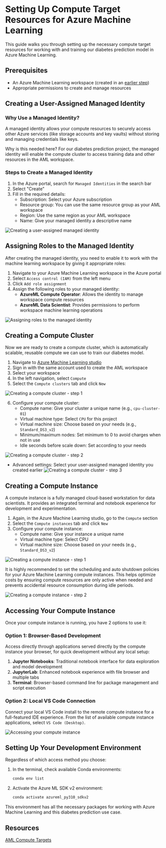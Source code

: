 # Setting Up Compute Target Resources for Azure Machine Learning

This guide walks you through setting up the necessary compute target resources for working with and training our diabetes prediction model in Azure Machine Learning.

## Prerequisites

- An Azure Machine Learning workspace (created in an [earlier step](../01-create-aml-workspace/README.md))
- Appropriate permissions to create and manage resources

## Creating a User-Assigned Managed Identity

### Why Use a Managed Identity?

A managed identity allows your compute resources to securely access other Azure services (like storage accounts and key vaults) without storing and managing credentials like keys. 

Why is this needed here? For our diabetes prediction project, the managed identity will enable the compute cluster to access training data and other resources in the AML workspace.

### Steps to Create a Managed Identity

1. In the Azure portal, search for `Managed Identities` in the search bar
2. Select "Create"
3. Fill in the required details:
   - Subscription: Select your Azure subscription
   - Resource group: You can use the same resource group as your AML workspace
   - Region: Use the same region as your AML workspace
   - Name: Give your managed identity a descriptive name

![Creating a user-assigned managed identity](../00-assets/images/create-user-assigned-managed-identity.png "Creating a user-assigned managed identity")

## Assigning Roles to the Managed Identity

After creating the managed identity, you need to enable it to work with the machine learning workspace by giving it appropriate roles:

1. Navigate to your Azure Machine Learning workspace in the Azure portal
2. Select `Access control (IAM)` from the left menu
3. Click `Add role assignment`
4. Assign the following roles to your managed identity:
   - **AzureML Compute Operator**: Allows the identity to manage workspace compute resources
   - **AzureML Data Scientist**: Provides permissions to perform workspace machine learning operations

![Assigning roles to the managed identity](../00-assets/images/aml-role-assignment-to-uami.png "Assigning roles to the managed identity")

## Creating a Compute Cluster

Now we are ready to create a compute cluster, which is automatically scalable, reusable compute we can use to train our diabetes model.

1. Navigate to [Azure Machine Learning studio](https://ml.azure.com)
2. Sign in with the same account used to create the AML workspace
3. Select your workspace
4. In the left navigation, select `Compute`
5. Select the `Compute clusters` tab and click `New`

![Creating a compute cluster - step 1](../00-assets/images/create-compute-cluster-1.png "Creating a compute cluster - step 1")

6. Configure your compute cluster:
   - Compute name: Give your cluster a unique name (e.g., `cpu-cluster-01`)
   - Virtual machine type: Select `CPU` for this project
   - Virtual machine size: Choose based on your needs (e.g., `Standard_DS3_v2`)
   - Minimum/maximum nodes: Set minimum to 0 to avoid charges when not in use
   - Idle seconds before scale down: Set according to your needs

![Creating a compute cluster - step 2](../00-assets/images/create-compute-cluster-2.png "Creating a compute cluster - step 2")

   - Advanced settings: Select your user-assigned managed identity you created earlier
![Creating a compute cluster - step 3](../00-assets/images/create-compute-cluster-3.png "Creating a compute cluster - step 3")


## Creating a Compute Instance

A compute instance is a fully managed cloud-based workstation for data scientists. It provides an integrated terminal and notebook experience for development and experimentation.

1. Again, in the Azure Machine Learning studio, go to the `Compute` section
2. Select the `Compute instances` tab and click `New`
3. Configure your compute instance:
   - Compute name: Give your instance a unique name
   - Virtual machine type: Select CPU
   - Virtual machine size: Choose based on your needs (e.g., `Standard_DS3_v2`)

![Creating a compute instance - step 1](../00-assets/images/create-compute-instance-1.png "Creating a compute instance - step 1")

It is highly recommended to set the scheduling and auto shutdown policies for your Azure Machine Learning compute instances. This helps optimize costs by ensuring compute resources are only active when needed and prevents accidental resource consumption during idle periods.

![Creating a compute instance - step 2](../00-assets/images/create-compute-instance-2.png "Creating a compute instance - step 2")

## Accessing Your Compute Instance

Once your compute instance is running, you have 2 options to use it:

### Option 1: Browser-Based Development

Access directly through applications served directly by the compute instance your browser, for quick development without any local setup:

1. **Jupyter Notebooks**: Traditional notebook interface for data exploration and model development
2. **JupyterLab**: Enhanced notebook experience with file browser and multiple tabs
3. **Terminal**: Browser-based command line for package management and script execution

### Option 2: Local VS Code Connection

Connect your local VS Code install to the remote compute instance for a full-featured IDE experience. From the list of available compute instance applications, select `VS Code (Desktop)`.

![Accessing your compute instance](../00-assets/images/create-compute-instance-3.png "Accessing your compute instance")

## Setting Up Your Development Environment

Regardless of which access method you choose:

1. In the terminal, check available Conda environments:
   ```bash
   conda env list
   ```

2. Activate the Azure ML SDK v2 environment:
   ```bash
   conda activate azureml_py310_sdkv2
   ```

This environment has all the necessary packages for working with Azure Machine Learning and this diabetes prediction use case.

## Resources
[AML Compute Targets](https://learn.microsoft.com/en-us/azure/machine-learning/concept-compute-target?view=azureml-api-2)